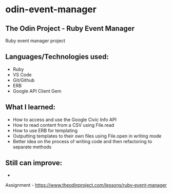 # odin-event-manager
## The Odin Project - Ruby Event Manager

Ruby event manager project

## Languages/Technologies used:
 - Ruby
 - VS Code
 - Git/Github
 - ERB
 - Google API Client Gem

## What I learned:
 - How to access and use the Google Civic Info API
 - How to read content from a CSV using File.read
 - How to use ERB for templating
 - Outputting templates to their own files using File.open in writing mode
 - Better idea on the process of writing code and then refactoring to separate methods
 
 
## Still can improve:
 - 

Assignment - https://www.theodinproject.com/lessons/ruby-event-manager
